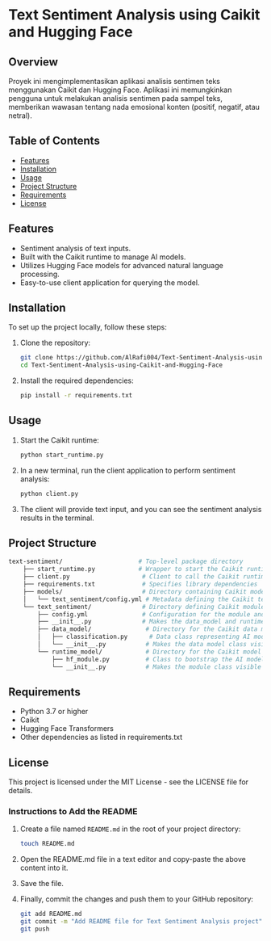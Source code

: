 # Text Sentiment Analysis using Caikit and Hugging Face

## Overview

Proyek ini mengimplementasikan aplikasi analisis sentimen teks menggunakan Caikit dan Hugging Face. Aplikasi ini memungkinkan pengguna untuk melakukan analisis sentimen pada sampel teks, memberikan wawasan tentang nada emosional konten (positif, negatif, atau netral).

## Table of Contents

- [Features](#features)
- [Installation](#installation)
- [Usage](#usage)
- [Project Structure](#project-structure)
- [Requirements](#requirements)
- [License](#license)

## Features

- Sentiment analysis of text inputs.
- Built with the Caikit runtime to manage AI models.
- Utilizes Hugging Face models for advanced natural language processing.
- Easy-to-use client application for querying the model.

## Installation

To set up the project locally, follow these steps:

1. Clone the repository:

   ```bash
   git clone https://github.com/AlRafi004/Text-Sentiment-Analysis-using-Caikit-and-Hugging-Face.git
   cd Text-Sentiment-Analysis-using-Caikit-and-Hugging-Face

2. Install the required dependencies:
   
   ```bash
   pip install -r requirements.txt

## Usage

1. Start the Caikit runtime:

   ```bash
   python start_runtime.py

2. In a new terminal, run the client application to perform sentiment analysis:

   ```bash
   python client.py

3. The client will provide text input, and you can see the sentiment analysis results in the terminal.

## Project Structure

```bash
text-sentiment/                     # Top-level package directory
    ├── start_runtime.py            # Wrapper to start the Caikit runtime as a gRPC server
    ├── client.py                    # Client to call the Caikit runtime for inference
    ├── requirements.txt             # Specifies library dependencies
    ├── models/                      # Directory containing Caikit model metadata and artifacts
    │   └── text_sentiment/config.yml # Metadata defining the Caikit text sentiment model
    └── text_sentiment/              # Directory defining Caikit module(s)
        ├── config.yml               # Configuration for the module and model input/output
        ├── __init__.py              # Makes the data_model and runtime_model packages visible
        ├── data_model/               # Directory for the Caikit data model
        │   ├── classification.py      # Data class representing AI model attributes
        │   └── __init__.py           # Makes the data model class visible
        └── runtime_model/            # Directory for the Caikit model wrapper
            ├── hf_module.py          # Class to bootstrap the AI model in Caikit
            └── __init__.py           # Makes the module class visible

```

## Requirements

* Python 3.7 or higher
* Caikit
* Hugging Face Transformers
* Other dependencies as listed in requirements.txt

## License

This project is licensed under the MIT License - see the LICENSE file for details.

### Instructions to Add the README

1. Create a file named `README.md` in the root of your project directory:

   ```bash
   touch README.md

2. Open the README.md file in a text editor and copy-paste the above content into it.

3. Save the file.

4. Finally, commit the changes and push them to your GitHub repository:

   ```bash
   git add README.md
   git commit -m "Add README file for Text Sentiment Analysis project"
   git push

